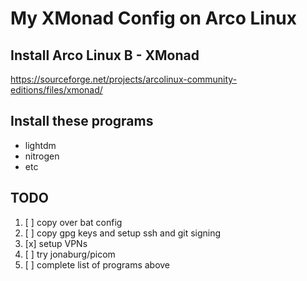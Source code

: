 # My XMonad Config on Arco Linux

## Install Arco Linux B - XMonad
https://sourceforge.net/projects/arcolinux-community-editions/files/xmonad/

## Install these programs

- lightdm
- nitrogen
- etc

## TODO

1. [ ] copy over bat config
2. [ ] copy gpg keys and setup ssh and git signing
3. [x] setup VPNs
4. [ ] try jonaburg/picom
5. [ ] complete list of programs above
